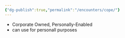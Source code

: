 ```yaml
---
{"dg-publish":true,"permalink":"/encounters/cope/"}
---
```


- Corporate Owned, Personally-Enabled
- can use for personall purposes